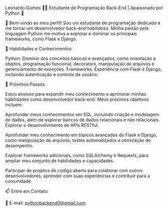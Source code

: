 Leonardo Gomes
👨‍💻 Estudante de Programação Back-End | Apaixonado por Python 🐍

🌟 Bem-vindo ao meu perfil! Sou um estudante de programação dedicado a me tornar um desenvolvedor back-end habilidoso. Minha paixão pela linguagem Python me motiva a explorar e dominar os principais frameworks, como Flask e Django.

🚀 Habilidades e Conhecimentos:

Python: Domínio dos conceitos básicos e avançados, como orientação a objetos, programação funcional, decorators, manipulação de arquivos e gerenciamento de exceções.
Frameworks: Experiência com Flask e Django, incluindo autenticação e controle de usuário.

🌱 Próximos Passos:

Estou ansioso para expandir meu conhecimento e aprimorar minhas habilidades como desenvolvedor back-end. Meus próximos objetivos incluem:

Aprofundar meus conhecimentos em SQL, incluindo criação e modelagem de dados, além de explorar bancos de dados relacionais e não relacionais.
Explorar o desenvolvimento de APIs RESTful.

Aprofundar meu conhecimento em tópicos avançados do Flask e Django, como manipulação de arquivos, testes automatizados e otimização de desempenho.

Explorar frameworks adicionais, como SQLAlchemy e Requests, para ampliar meu conjunto de habilidades e capacidades.

Participar de projetos de código aberto para colaborar com outros desenvolvedores, aprender com suas experiências e contribuir para a comunidade.

📫 Entre em Contato:

📧 E-mail: pythonbackend0@gmail.com
